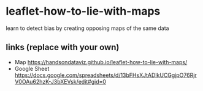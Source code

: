 # leaflet-how-to-lie-with-maps
learn to detect bias by creating opposing maps of the same data

## links (replace with your own)
- Map https://handsondataviz.github.io/leaflet-how-to-lie-with-maps/
- Google Sheet https://docs.google.com/spreadsheets/d/13bFHsXJtADIkUCGgjpO76RjrV0OAu62hzK-J3bXEVsk/edit#gid=0
